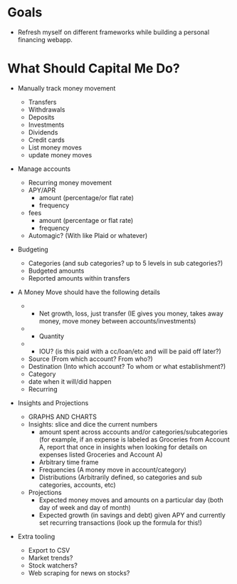 # Goals 

- Refresh myself on different frameworks while building a personal financing webapp. 

# What Should Capital Me Do? 

- Manually track money movement
  - Transfers
  - Withdrawals
  - Deposits
  - Investments
  - Dividends 
  - Credit cards
  - List money moves
  - update money moves

- Manage accounts
  - Recurring money movement
  - APY/APR
    - amount (percentage/or flat rate)
    - frequency
  - fees
    - amount (percentage or flat rate)
    - frequency
  - Automagic? (With like Plaid or whatever)
    
- Budgeting
  - Categories (and sub categories? up to 5 levels in sub categories?)
  - Budgeted amounts
  - Reported amounts within transfers
  
- A Money Move should have the following details
  - * Net growth, loss, just transfer (IE gives you money, takes away money, move money between accounts/investments) 
  - * Quantity
  - * IOU? (is this paid with a cc/loan/etc and will be paid off later?)
  - Source (From which account? From who?)
  - Destination (Into which account? To whom or what establishment?)
  - Category
  - date when it will/did happen
  - Recurring

- Insights and Projections
  - GRAPHS AND CHARTS
  - Insights: slice and dice the current numbers
    - amount spent across accounts and/or categories/subcategories (for example, if an expense is labeled as Groceries from Account A, report that once in insights when looking for details on expenses listed Groceries and Account A)
    - Arbitrary time frame
    - Frequencies (A money move in account/category)
    - Distributions (Arbitrarily defined, so categories and sub categories, accounts, etc)
  - Projections
    - Expected money moves and amounts on a particular day (both day of week and day of month)
    - Expected growth (in savings and debt) given APY and currently set recurring transactions (look up the formula for this!)

- Extra tooling 
  - Export to CSV
  - Market trends? 
  - Stock watchers? 
  - Web scraping for news on stocks? 